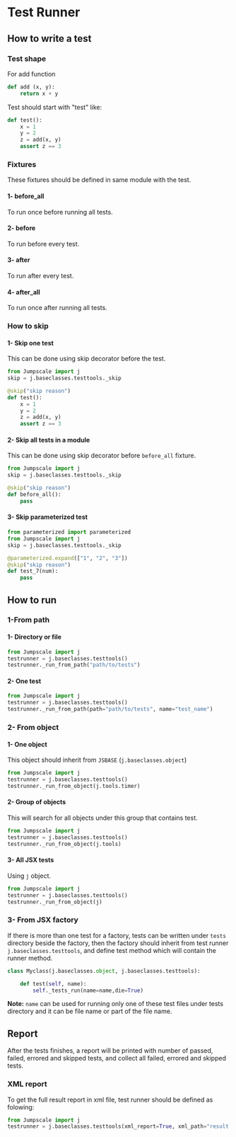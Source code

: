 # Test Runner

## How to write a test

### Test shape

For add function

```python
def add (x, y):
    return x + y

```

Test should start with "test" like:

```python
def test():
    x = 1
    y = 2
    z = add(x, y)
    assert z == 3
```

### Fixtures

These fixtures should be defined in same module with the test.

#### 1- before_all

To run once before running all tests.

#### 2- before

To run before every test.

#### 3- after

To run after every test.

#### 4- after_all

To run once after running all tests.

### How to skip

#### 1- Skip one test

This can be done using skip decorator before the test.

```python
from Jumpscale import j
skip = j.baseclasses.testtools._skip

@skip("skip reason")
def test():
    x = 1
    y = 2
    z = add(x, y)
    assert z == 3
```

#### 2- Skip all tests in a module

This can be done using skip decorator before `before_all` fixture.

```python
from Jumpscale import j
skip = j.baseclasses.testtools._skip

@skip("skip reason")
def before_all():
    pass
```

#### 3- Skip parameterized test

```python
from parameterized import parameterized
from Jumpscale import j
skip = j.baseclasses.testtools._skip

@parameterized.expand(["1", "2", "3"])
@skip("skip reason")
def test_7(num):
    pass
```

## How to run 

### 1-From path

#### 1- Directory or file

```python
from Jumpscale import j
testrunner = j.baseclasses.testtools()
testrunner._run_from_path("path/to/tests")
```

#### 2- One test

```python
from Jumpscale import j
testrunner = j.baseclasses.testtools()
testrunner._run_from_path(path="path/to/tests", name="test_name")

```

### 2- From object

#### 1- One object

This object should inherit from `JSBASE` (`j.baseclasses.object`)

```python
from Jumpscale import j
testrunner = j.baseclasses.testtools()
testrunner._run_from_object(j.tools.timer)
```

#### 2- Group of objects

This will search for all objects under this group that contains test.

```python
from Jumpscale import j
testrunner = j.baseclasses.testtools()
testrunner._run_from_object(j.tools)
```

#### 3- All JSX tests

Using `j` object.

```python
from Jumpscale import j
testrunner = j.baseclasses.testtools()
testrunner._run_from_object(j)
```

### 3- From JSX factory

If there is more than one test for a factory, tests can be written under `tests` directory beside the factory, then the factory should inherit from test runner `j.baseclasses.testtools`, and define test method which will contain the runner method.

```python
class Myclass(j.baseclasses.object, j.baseclasses.testtools):

    def test(self, name):
        self._tests_run(name=name,die=True)
```

**Note:** `name` can be used for running only one of these test files under tests directory and it can be file name or part of the file name.

## Report

After the tests finishes, a report will be printed with number of passed, failed, errored and skipped tests, and collect all failed, errored and skipped tests.

### XML report

To get the full result report in xml file, test runner should be defined as folowing:

```python
from Jumpscale import j
testrunner = j.baseclasses.testtools(xml_report=True, xml_path="result.xml", xml_testsuite_name="my testsuite")
```

